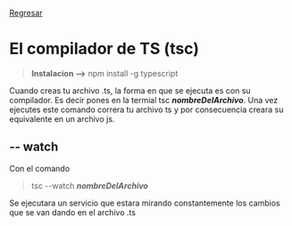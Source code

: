 [Regresar](../README.md)

# El compilador de TS (tsc)

> **Instalacion -->** npm install -g typescript

Cuando creas tu archivo .ts, la forma en que se ejecuta es con su compilador. Es decir pones en la termial tsc **_nombreDelArchivo_**. Una vez ejecutes este comando correra tu archivo ts y por consecuencia creara su equivalente en un archivo js.

## -- watch

Con el comando

> tsc --watch **_nombreDelArchivo_**

Se ejecutara un servicio que estara mirando constantemente los cambios que se van dando en el archivo .ts
